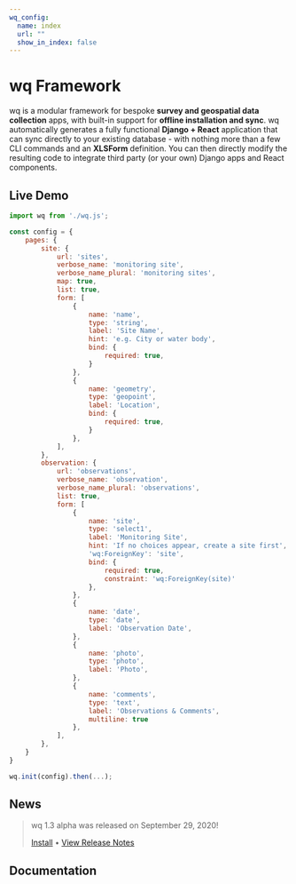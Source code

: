```yaml
---
wq_config:
  name: index
  url: ""
  show_in_index: false
---
```


# wq Framework

wq is a modular framework for bespoke **survey and geospatial data collection** apps, with built-in support for **offline installation and sync**.  wq automatically generates a fully functional **Django + React** application that can sync directly to your existing database - with nothing more than a few CLI commands and an **XLSForm** definition.  You can then directly modify the resulting code to integrate third party (or your own) Django apps and React components.

## Live Demo

```js
import wq from './wq.js';

const config = {
    pages: {
        site: {
            url: 'sites',
            verbose_name: 'monitoring site',
            verbose_name_plural: 'monitoring sites',
            map: true,
            list: true,
            form: [
                {
                    name: 'name',
                    type: 'string',
                    label: 'Site Name',
                    hint: 'e.g. City or water body',
                    bind: {
                        required: true,
                    }
                },
                {
                    name: 'geometry',
                    type: 'geopoint',
                    label: 'Location',
                    bind: {
                        required: true,
                    }
                },
            ],
        },
        observation: {
            url: 'observations',
            verbose_name: 'observation',
            verbose_name_plural: 'observations',
            list: true,
            form: [
                {
                    name: 'site',
                    type: 'select1',
                    label: 'Monitoring Site',
                    hint: 'If no choices appear, create a site first',
                    'wq:ForeignKey': 'site',
                    bind: { 
                        required: true,
                        constraint: 'wq:ForeignKey(site)'
                    },
                },
                {
                    name: 'date',
                    type: 'date',
                    label: 'Observation Date',
                },
                {
                    name: 'photo',
                    type: 'photo',
                    label: 'Photo',
                },
                {
                    name: 'comments',
                    type: 'text',
                    label: 'Observations & Comments',
                    multiline: true
                },
            ],
        },
    }
}

wq.init(config).then(...);
```

## News

> wq 1.3 alpha was released on September 29, 2020!
>
> [Install](./overview/setup.md) • [View Release Notes](./releases/wq-1.3.0a1.md)

## Documentation

